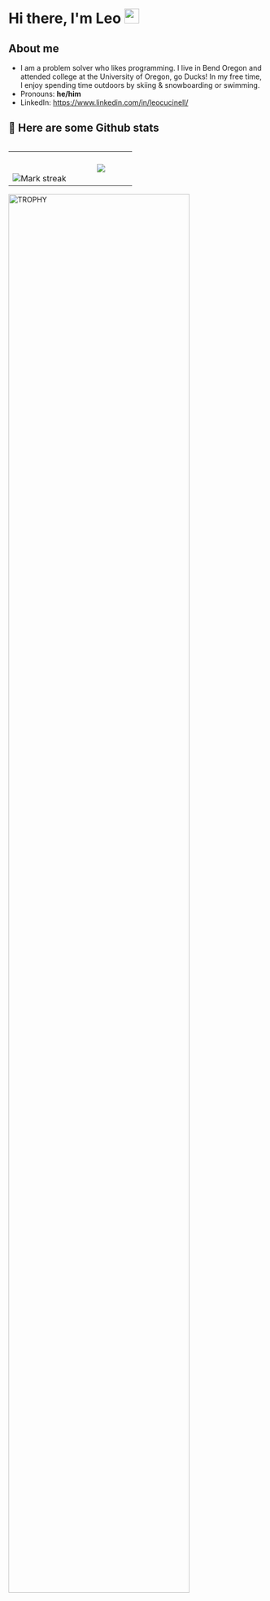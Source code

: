 # Hi there, I'm Leo <img src="https://github.com/TheDudeThatCode/TheDudeThatCode/blob/master/Assets/Hi.gif" width="29px">
## About me
- I am a problem solver who likes programming. I live in Bend Oregon and attended college at the University of Oregon, go Ducks! In my free time, I enjoy spending time outdoors by skiing & snowboarding or swimming.
- Pronouns: **he/him**
- LinkedIn: https://www.linkedin.com/in/leocucinell/

## 👾 Here are some Github stats 
<!--- stats & Trophy (start) -->

<p align="left">
  <!--- stats (start) -->
<table align="left">
<tr border="none">
<td width="50%" align="center">
<!--   <img  align="left"  src="https://github-readme-stats.vercel.app/api?username=leocucinell&theme=dark&show_icons=true&count_private=true" /> -->
  <br></br>
  <img  title="🔥 Get streak stats for your profile at git.io/streak-stats" alt="Mark streak" src="https://github-readme-streak-stats.herokuapp.com/?user=leocucinell&theme=dark&hide_border=false" /> 
</td>


<td width="50%" align="center">

  <img  align="center"  src="https://github-readme-stats.anuraghazra1.vercel.app/api/top-langs/?username=leocucinell&theme=dark&hide_border=false&no-bg=true&no-frame=true&langs_count=7"/>

  </td>
</tr>
</table>
<!--- stats (end) -->

<!--- trophy (start) -->

<div align=left>
  <a href="https://github.com/ryo-ma/github-profile-trophy" title="Go to Source">
      <img align="center" width=84% src="https://github-profile-trophy.vercel.app/?username=leocucinell&theme=radical&row=1&column=7&margin-h=15&margin-w=5&no-bg=true" alt="TROPHY" />
    </a>
</div>
